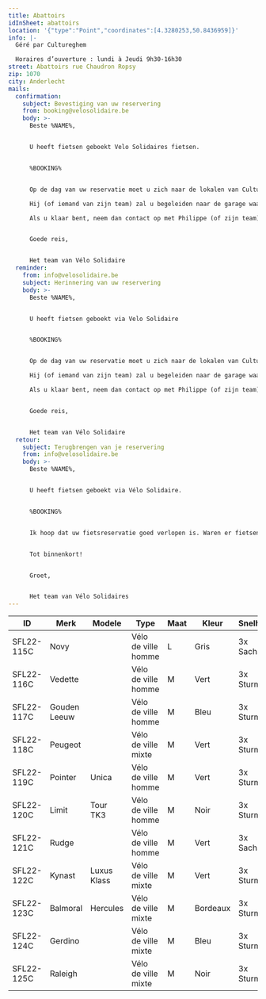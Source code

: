 ```yaml
---
title: Abattoirs
idInSheet: abattoirs
location: '{"type":"Point","coordinates":[4.3280253,50.8436959]}'
info: |-
  Géré par Cultureghem

  Horaires d’ouverture : lundi à Jeudi 9h30-16h30
street: Abattoirs rue Chaudron Ropsy
zip: 1070
city: Anderlecht
mails:
  confirmation:
    subject: Bevestiging van uw reservering
    from: booking@velosolidaire.be
    body: >-
      Beste %NAME%,


      U heeft fietsen geboekt Velo Solidaires fietsen.


      %BOOKING%


      Op de dag van uw reservatie moet u zich naar de lokalen van Cultureghem begeven (links van de ingang met de 2 stieren) en vragen om met Philippe DeBondt te spreken. Zeg hem gewoon dat je een Solidariteitsfiets hebt gehuurd en vermeld de naam van je vereniging. 

      Hij (of iemand van zijn team) zal u begeleiden naar de garage waar de fietsen zich bevinden, die zich in de kelders bevindt, en in het begin een beetje indrukwekkend is. Het enige wat u hoeft te doen is de fietsen kiezen die geschikt zijn voor uw activiteit. Vergeet niet de sluiter te sluiten en het licht uit te doen als je weggaat. 

      Als u klaar bent, neem dan contact op met Philippe (of zijn team), zodat hij u weer toegang kan geven tot de garage en u de fietsen kunt stallen.


      Goede reis, 


      Het team van Vélo Solidaire
  reminder:
    from: info@velosolidaire.be
    subject: Herinnering van uw reservering
    body: >-
      Beste %NAME%,


      U heeft fietsen geboekt via Velo Solidaire


      %BOOKING%


      Op de dag van uw reservatie moet u zich naar de lokalen van Cultureghem begeven (links van de ingang met de 2 stieren) en vragen om met Philippe DeBondt te spreken. Zeg hem gewoon dat je een Solidariteitsfiets hebt gehuurd en vermeld de naam van je vereniging. 

      Hij (of iemand van zijn team) zal u begeleiden naar de garage waar de fietsen zich bevinden, die zich in de kelders bevindt, en in het begin een beetje indrukwekkend is. Het enige wat u hoeft te doen is de fietsen kiezen die geschikt zijn voor uw activiteit. Vergeet niet de sluiter te sluiten en het licht uit te doen als je weggaat. 

      Als u klaar bent, neem dan contact op met Philippe (of zijn team), zodat hij u weer toegang kan geven tot de garage en u de fietsen kunt stallen.


      Goede reis, 


      Het team van Vélo Solidaire
  retour:
    subject: Terugbrengen van je reservering
    from: info@velosolidaire.be
    body: >-
      Beste %NAME%,


      U heeft fietsen geboekt via Vélo Solidaire.


      %BOOKING%


      Ik hoop dat uw fietsreservatie goed verlopen is. Waren er fietsen die defect waren? Indien dit het geval is, wil u dat ons dat melden in een antwoord op deze mail met het nummer van de fiets en wat er stuk aan was? Zo kunnen wij de fietsen zo snel mogelijk herstellen.


      Tot binnenkort!


      Groet,


      Het team van Vélo Solidaires
---
```

<!--StartFragment-->

| ID         | Merk         | Modele      | Type                | Maat | Kleur    | Snelheid   |
| ---------- | ------------ | ----------- | ------------------- | ---- | -------- | ---------- |
| SFL22-115C | Novy         |             | Vélo de ville homme | L    | Gris     | 3x Sachs   |
| SFL22-116C | Vedette      |             | Vélo de ville homme | M    | Vert     | 3x Sturmey |
| SFL22-117C | Gouden Leeuw |             | Vélo de ville homme | M    | Bleu     | 3x Sturmey |
| SFL22-118C | Peugeot      |             | Vélo de ville mixte | M    | Vert     | 3x Sturmey |
| SFL22-119C | Pointer      | Unica       | Vélo de ville homme | M    | Vert     | 3x Sturmey |
| SFL22-120C | Limit        | Tour TK3    | Vélo de ville homme | M    | Noir     | 3x Sturmey |
| SFL22-121C | Rudge        |             | Vélo de ville homme | M    | Vert     | 3x Sachs   |
| SFL22-122C | Kynast       | Luxus Klass | Vélo de ville mixte | M    | Vert     | 3x Sturmey |
| SFL22-123C | Balmoral     | Hercules    | Vélo de ville mixte | M    | Bordeaux | 3x Sturmey |
| SFL22-124C | Gerdino      |             | Vélo de ville mixte | M    | Bleu     | 3x Sturmey |
| SFL22-125C | Raleigh      |             | Vélo de ville mixte | M    | Noir     | 3x Sturmey |

<!--EndFragment-->